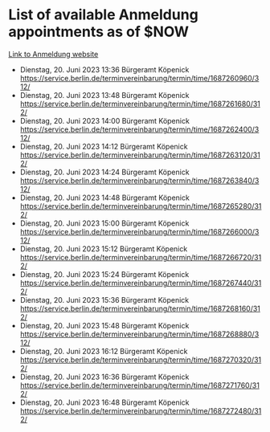 # List of available Anmeldung appointments as of $NOW
[Link to Anmeldung website](https://service.berlin.de/terminvereinbarung/termin/tag.php?termin=1&anliegen[]=120686&dienstleisterlist=122210,122217,327316,122219,327312,122227,327314,122231,327346,122243,327348,122254,122252,329742,122260,329745,122262,329748,122271,327278,122273,327274,122277,327276,330436,122280,327294,122282,327290,122284,327292,122291,327270,122285,327266,122286,327264,122296,327268,150230,329760,122297,327286,122294,327284,122312,329763,122314,329775,122304,327330,122311,327334,122309,327332,317869,122281,327352,122279,329772,122283,122276,327324,122274,327326,122267,329766,122246,327318,122251,327320,122257,327322,122208,327298,122226,327300&herkunft=http%3A%2F%2Fservice.berlin.de%2Fdienstleistung%2F120686%2F)
- Dienstag, 20. Juni 2023 13:36 Bürgeramt Köpenick https://service.berlin.de/terminvereinbarung/termin/time/1687260960/312/
- Dienstag, 20. Juni 2023 13:48 Bürgeramt Köpenick https://service.berlin.de/terminvereinbarung/termin/time/1687261680/312/
- Dienstag, 20. Juni 2023 14:00 Bürgeramt Köpenick https://service.berlin.de/terminvereinbarung/termin/time/1687262400/312/
- Dienstag, 20. Juni 2023 14:12 Bürgeramt Köpenick https://service.berlin.de/terminvereinbarung/termin/time/1687263120/312/
- Dienstag, 20. Juni 2023 14:24 Bürgeramt Köpenick https://service.berlin.de/terminvereinbarung/termin/time/1687263840/312/
- Dienstag, 20. Juni 2023 14:48 Bürgeramt Köpenick https://service.berlin.de/terminvereinbarung/termin/time/1687265280/312/
- Dienstag, 20. Juni 2023 15:00 Bürgeramt Köpenick https://service.berlin.de/terminvereinbarung/termin/time/1687266000/312/
- Dienstag, 20. Juni 2023 15:12 Bürgeramt Köpenick https://service.berlin.de/terminvereinbarung/termin/time/1687266720/312/
- Dienstag, 20. Juni 2023 15:24 Bürgeramt Köpenick https://service.berlin.de/terminvereinbarung/termin/time/1687267440/312/
- Dienstag, 20. Juni 2023 15:36 Bürgeramt Köpenick https://service.berlin.de/terminvereinbarung/termin/time/1687268160/312/
- Dienstag, 20. Juni 2023 15:48 Bürgeramt Köpenick https://service.berlin.de/terminvereinbarung/termin/time/1687268880/312/
- Dienstag, 20. Juni 2023 16:12 Bürgeramt Köpenick https://service.berlin.de/terminvereinbarung/termin/time/1687270320/312/
- Dienstag, 20. Juni 2023 16:36 Bürgeramt Köpenick https://service.berlin.de/terminvereinbarung/termin/time/1687271760/312/
- Dienstag, 20. Juni 2023 16:48 Bürgeramt Köpenick https://service.berlin.de/terminvereinbarung/termin/time/1687272480/312/
